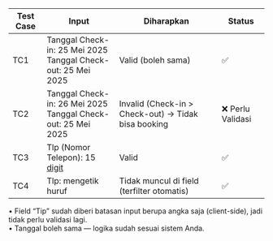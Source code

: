 | Test Case | Input                                                                 | Diharapkan                                              | Status            |
|-----------|-----------------------------------------------------------------------|----------------------------------------------------------|-------------------|
| TC1       | Tanggal Check-in: 25 Mei 2025<br>Tanggal Check-out: 25 Mei 2025      | Valid (boleh sama)                                      | ✅                |
| TC2       | Tanggal Check-in: 26 Mei 2025<br>Tanggal Check-out: 25 Mei 2025      | Invalid (Check-in > Check-out) → Tidak bisa booking     | ❌ Perlu Validasi |
| TC3       | Tlp (Nomor Telepon): 15 [digit](#)                                    | Valid                                                    | ✅                |
| TC4       | Tlp: mengetik huruf                                                   | Tidak muncul di field (terfilter otomatis)              | ✅                |

•	Field “Tip” sudah diberi batasan input berupa angka saja (client-side), jadi tidak perlu validasi lagi.  
•	Tanggal boleh sama — logika sudah sesuai sistem Anda.

